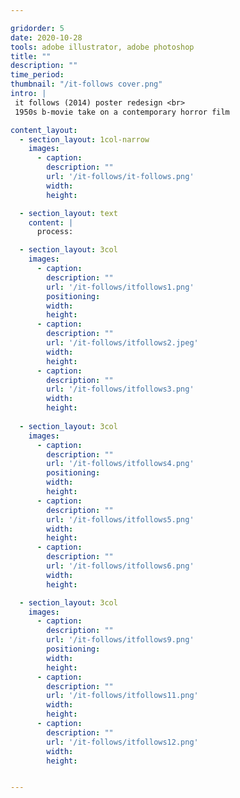 ```yaml
---

gridorder: 5
date: 2020-10-28
tools: adobe illustrator, adobe photoshop
title: ""
description: ""
time_period:
thumbnail: "/it-follows cover.png"
intro: |
 it follows (2014) poster redesign <br>
 1950s b-movie take on a contemporary horror film

content_layout:
  - section_layout: 1col-narrow
    images:
      - caption:
        description: ""
        url: '/it-follows/it-follows.png'
        width:
        height:

  - section_layout: text
    content: |
      process:

  - section_layout: 3col
    images:
      - caption:
        description: ""
        url: '/it-follows/itfollows1.png'
        positioning: 
        width:
        height:
      - caption:
        description: ""
        url: '/it-follows/itfollows2.jpeg'
        width:
        height:
      - caption:
        description: ""
        url: '/it-follows/itfollows3.png'
        width:
        height:
 
  - section_layout: 3col
    images:
      - caption:
        description: ""
        url: '/it-follows/itfollows4.png'
        positioning: 
        width:
        height:
      - caption:
        description: ""
        url: '/it-follows/itfollows5.png'
        width:
        height:
      - caption:
        description: ""
        url: '/it-follows/itfollows6.png'
        width:
        height:

  - section_layout: 3col
    images:
      - caption:
        description: ""
        url: '/it-follows/itfollows9.png'
        positioning: 
        width:
        height:
      - caption:
        description: ""
        url: '/it-follows/itfollows11.png'
        width:
        height:
      - caption:
        description: ""
        url: '/it-follows/itfollows12.png'
        width:
        height:


---
```

